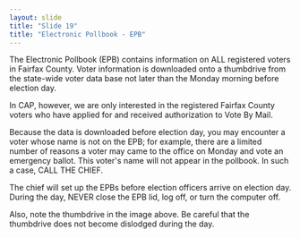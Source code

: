 ```yaml
---
layout: slide
title: "Slide 19"
title: "Electronic Pollbook - EPB"
---
```


The Electronic Pollbook (EPB) contains information on ALL registered voters in Fairfax County. Voter information is downloaded onto a thumbdrive from the state-wide voter data base not later than the Monday morning before election day.

In CAP, however, we are only interested in the registered Fairfax County voters who have applied for and received authorization to Vote By Mail.

Because the data is downloaded before election day, you may encounter a voter whose name is not on the EPB; for example, there are a limited number of reasons a voter may came to the office on Monday and vote an emergency ballot. This voter's name will not appear in the pollbook. In such a case, CALL THE CHIEF.

The chief will set up the EPBs before election officers arrive on election day. During the day, NEVER close the EPB lid, log off, or turn the computer off.

Also, note the thumbdrive in the image above. Be careful that the thumbdrive does not become dislodged during the day.